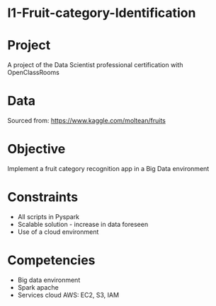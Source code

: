 # I1-Fruit-category-Identification

# Project
A project of the Data Scientist professional certification with OpenClassRooms

# Data 
Sourced from: https://www.kaggle.com/moltean/fruits

# Objective 
Implement a fruit category recognition app in a Big Data environment

# Constraints
- All scripts in Pyspark
- Scalable solution - increase in data foreseen
- Use of a cloud environment

# Competencies
- Big data environment 
- Spark apache
- Services cloud AWS: EC2, S3, IAM
